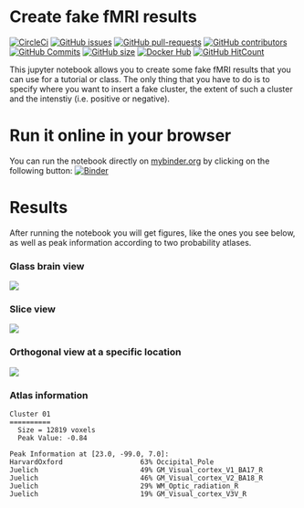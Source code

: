 # Create fake fMRI results

[![CircleCi](https://img.shields.io/circleci/project/miykael/create_fake_fmri_results/master.svg?maxAge=2592000)](https://circleci.com/gh/miykael/create_fake_fmri_results/tree/master)
[![GitHub issues](https://img.shields.io/github/issues/miykael/create_fake_fmri_results.svg)](https://github.com/miykael/create_fake_fmri_results/issues/)
[![GitHub pull-requests](https://img.shields.io/github/issues-pr/miykael/create_fake_fmri_results.svg)](https://github.com/miykael/create_fake_fmri_results/pulls/)
[![GitHub contributors](https://img.shields.io/github/contributors/miykael/create_fake_fmri_results.svg)](https://GitHub.com/miykael/create_fake_fmri_results/graphs/contributors/)
[![GitHub Commits](https://github-basic-badges.herokuapp.com/commits/miykael/create_fake_fmri_results.svg)](https://github.com/miykael/create_fake_fmri_results/commits/master)
[![GitHub size](https://github-size-badge.herokuapp.com/miykael/create_fake_fmri_results.svg)](https://github.com/miykael/create_fake_fmri_results/archive/master.zip)
[![Docker Hub](https://img.shields.io/docker/pulls/miykael/create_fake_fmri_results.svg?maxAge=2592000)](https://hub.docker.com/r/miykael/create_fake_fmri_results/)
[![GitHub HitCount](http://hits.dwyl.io/miykael/create_fake_fmri_results.svg)](http://hits.dwyl.io/miykael/create_fake_fmri_results)


This jupyter notebook allows you to create some fake fMRI results that you can use for a tutorial or class. The only thing that you have to do is to specify where you want to insert a fake cluster, the extent of such a cluster and the intenstiy (i.e. positive or negative).

# Run it online in your browser

You can run the notebook directly on [mybinder.org](mybinder.org) by clicking on the following button: [![Binder](http://mybinder.org/badge.svg)](http://mybinder.org/repo/miykael/create_fake_fmri_results)

# Results

After running the notebook you will get figures, like the ones you see below, as well as peak information according to two probability atlases.

### Glass brain view

<img src="pictures/glass.png">

### Slice view

<img src="pictures/slices.png">

### Orthogonal view at a specific location
<img src="pictures/ortho.png">

### Atlas information
```
Cluster 01
==========
  Size = 12819 voxels
  Peak Value: -0.84

Peak Information at [23.0, -99.0, 7.0]:
HarvardOxford                   63% Occipital_Pole
Juelich                         49% GM_Visual_cortex_V1_BA17_R
Juelich                         46% GM_Visual_cortex_V2_BA18_R
Juelich                         29% WM_Optic_radiation_R
Juelich                         19% GM_Visual_cortex_V3V_R
```
